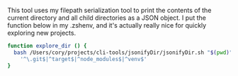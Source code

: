 This tool uses my filepath serialization tool to print the contents
of the current directory and all child directories as a JSON object.
I put the function below in my .zshenv, and it's actually really nice
for quickly exploring new projects.

```zsh
function explore_dir () {
  bash /Users/cory/projects/cli-tools/jsonifyDir/jsonifyDir.sh "$(pwd)" \
    '^\.git$|^target$|^node_modules$|^venv$'
}
```
